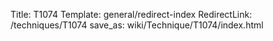 Title: T1074
Template: general/redirect-index
RedirectLink: /techniques/T1074
save_as: wiki/Technique/T1074/index.html